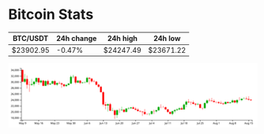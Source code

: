# Bitcoin Stats

BTC/USDT|24h change|24h high|24h low|
|---|---|---|---|
|$23902.95|-0.47%|$24247.49|$23671.22|

<img src="./chart.svg">
